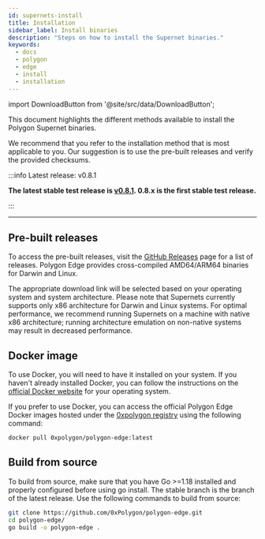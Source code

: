 ```yaml
---
id: supernets-install
title: Installation
sidebar_label: Install binaries
description: "Steps on how to install the Supernet binaries."
keywords:
  - docs
  - polygon
  - edge
  - install
  - installation
---
```


import DownloadButton from '@site/src/data/DownloadButton';

This document highlights the different methods available to install the Polygon Supernet binaries.

We recommend that you refer to the installation method that is most applicable to you. Our suggestion is to use the pre-built releases and verify the provided checksums.

:::info Latest release: v0.8.1

**The latest stable test release is [v0.8.1](https://github.com/0xPolygon/polygon-edge/releases/tag/v0.8.1). 0.8.x is the first stable test release.**

:::

---

## Pre-built releases

To access the pre-built releases, visit the [GitHub Releases](https://github.com/0xPolygon/polygon-edge/releases) page for a list of releases. Polygon Edge provides cross-compiled AMD64/ARM64 binaries for Darwin and Linux.

<div class="download-container">
  <div class="download-text">
    <p>The appropriate download link will be selected based on your operating system and system architecture. Please note that Supernets currently supports only x86 architecture for Darwin and Linux systems. For optimal performance, we recommend running Supernets on a machine with native x86 architecture; running architecture emulation on non-native systems may result in decreased performance.</p>
  </div>
  <div class="download-button">
    <DownloadButton
      macDownloadUrl="https://github.com/0xPolygon/polygon-edge/releases/download/v0.8.1/polygon-edge_0.8.1_darwin_amd64.tar.gz"
      macArmDownloadUrl="https://github.com/0xPolygon/polygon-edge/releases/download/v0.8.1/polygon-edge_0.8.1_darwin_arm64.tar.gz"
      linuxDownloadUrl="https://github.com/0xPolygon/polygon-edge/releases/download/v0.8.1/polygon-edge_0.8.1_linux_amd64.tar.gz"
      linuxArmDownloadUrl="https://github.com/0xPolygon/polygon-edge/releases/download/v0.8.1/polygon-edge_0.8.1_linux_arm64.tar.gz"
      buttonText="Download Polygon Supernets"
    />
  </div>
</div>

## Docker image

To use Docker, you will need to have it installed on your system. If you haven't already installed Docker, you can follow the instructions on the
[official Docker website](https://www.docker.com/) for your operating system.

If you prefer to use Docker, you can access the official Polygon Edge Docker images hosted under the [0xpolygon registry](https://hub.docker.com/r/0xpolygon/polygon-edge) using the following command:

  ```bash
  docker pull 0xpolygon/polygon-edge:latest
  ```

## Build from source

To build from source, make sure that you have Go >=1.18 installed and properly configured before using go install. The stable branch is the branch of the latest release. Use the following commands to build from source:

  ```bash
  git clone https://github.com/0xPolygon/polygon-edge.git
  cd polygon-edge/
  go build -o polygon-edge .
  ```
